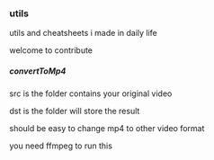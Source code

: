 ### utils

utils and cheatsheets i made in daily life

welcome to contribute

##### convertToMp4

src is the folder contains your original video

dst is the folder will store the result

should be easy to change mp4 to other video format

you need ffmpeg to run this